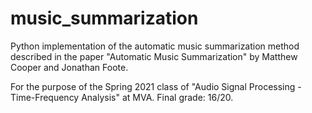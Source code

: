 # music_summarization

Python implementation of the automatic music summarization method described in the paper "Automatic Music Summarization" by Matthew Cooper and Jonathan Foote.

For the purpose of the Spring 2021 class of "Audio Signal Processing - Time-Frequency Analysis" at MVA. Final grade: 16/20.
